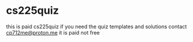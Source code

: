 # cs225quiz
this is paid cs225quiz 
if you need the quiz templates and solutions contact cp712me@proton.me
it is paid not free
